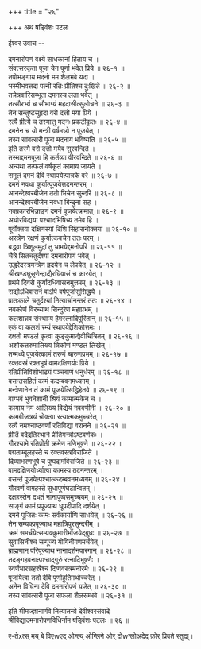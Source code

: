 +++
title = "२६"

+++
अथ षड्विंशः पटलः  
    
    
    
ईश्वर उवाच --  
    
दमनारोपणं वक्ष्ये साधकानां हिताय च ।  
संवत्सरकृता पूजा येन पूर्णा भवेत् प्रिये ॥ २६-१ ॥  
तपोभङ्गाय मदनो मम शैलभवे यदा ।  
भस्मीभवत्तदा पत्नी रतिः प्रीतिश्च दुःखिते ॥ २६-२ ॥  
तन्नेत्रवारिसम्भूता दमनस्य लता भवेत् ।  
तत्सौरभ्यं च सौभाग्यं महदासीत्सुलोचने ॥ २६-३ ॥  
तेन सन्तुष्टसुहृदा वरो दत्तो मया प्रिये ।  
रत्यै प्रीत्यै च तस्मात्तु मदनः प्रकटीकृतः ॥ २६-४ ॥  
दमनेन च यो मन्त्री वर्षमध्ये न पूजयेत् ।  
तस्य सांवत्सरी पूजा मदनाय भविष्यति ॥ २६-५ ॥  
इति तस्मै वरो दत्तो मयैव सुरवन्दिते ।  
तस्माद्दमनपूजा हि कर्तव्या वीरवन्दिते ॥ २६-६ ॥  
अन्यथा तत्फलं वर्षकृतं कामाय जायते ।  
समूलं दमनं देवि स्थापयेत्पात्रके वरे ॥ २६-७ ॥  
दमनं नवधा कूर्यात्पूजयेत्तदनन्तरम् ।  
आनन्देश्वरबीजेन ततो भिन्नेन सुन्दरि ॥ २६-८ ॥  
आनन्देश्वरबीजेन नवधा बिन्दुना सह ।  
नवप्रकारभिन्नाङ्गं दमनं पूजयेत्क्रमात् ॥ २६-९ ॥  
अघोरविद्यया पश्चादभिषिच्य तमेव हि ।  
पूर्वोक्तया दक्षिणस्यां दिशि सिंहासनोक्तया ॥ २६-१० ॥  
अस्त्रेण रक्षणं कुर्यात्कवचेन ततः परम् ।  
बद्ध्वा त्रिशूलमुद्रां तु भ्रामयेद्दमनोपरि ॥ २६-११ ॥  
चैत्रे सितचतुर्दश्यां दमनारोपणं भवेत् ।  
उद्धरेदस्त्रमन्त्रेण हृदयेन च लेपयेत् ॥ २६-१२ ॥  
श्रीखण्डघुसृणेन्द्राद्यैरधिवासं च कारयेत् ।  
प्रथमे दिवसे कुर्यादधिवासनमुत्तमम् ॥ २६-१३ ॥  
सद्योऽधिवासनं वाऽपि वर्षपूर्जासुसिद्धये ।  
प्रातःकाले चतुर्दश्यां नित्यार्चानन्तरं ततः ॥ २६-१४ ॥  
नवकोणं विरच्याथ सिन्दुरेण महाप्रभम् ।  
कलशान्नव संस्थाप्य हेमरत्नादिपूरितान् ॥ २६-१५ ॥  
एकं वा कलशं रम्यं स्थापयेद्देशिकोत्तमः ।  
दक्षतो मण्डलं कृत्वा कुङ्कुमाद्यैवीचित्रितम् ॥ २६-१६ ॥  
अशोकतरुमालिख्य त्रिकोणं मण्डलं लिखेत् ।  
तन्मध्ये पूजयेत्कामं तरुणं चारुणप्रभम् ॥ २६-१७ ॥  
रक्तवस्रं रक्तभूषं वामदक्षिणयोः प्रिये ।  
रतिप्रीतिविशोभाढ्यं पञ्चबाणं धनुर्धरम् ॥ २६-१८ ॥  
बसन्तसहितं कामं कदम्बवनमध्यगम् ।  
मन्त्रेणानेन तं कामं पूजयेत्सिद्धिहेतवे ॥ २६-१९ ॥  
वाग्भवं भुवनेशानीं श्रियं कामात्मकेन च ।  
कामाय नम आलिख्य विद्येयं नववणीनी ॥ २६-२० ॥  
कामबीजत्रयं चोक्त्वा रत्यात्मकमुच्चरेत् ।  
रत्यै नमश्चाष्टवर्णां रतिविद्या वरानने ॥ २६-२१ ॥  
प्रीतिं वदेद्रतिस्थाने प्रीतिमन्त्रोऽष्टवर्णकः ।  
गौरश्यामे रतिप्रीती क्रमेण मणिभूषणे ॥ २६-२२ ॥  
पद्मताम्बूलहस्ते च रक्तवस्त्रविराजिते ।  
दिव्याभरणभूषे च पुष्पदामविराजिते ॥ २६-२३ ॥  
वामदक्षिणयोर्ध्यात्वा कामस्य तदनन्तरम् ।  
वसन्तं पूजयेत्पश्चात्कदम्बवनमध्यगम् ॥ २६-२४ ॥  
गौरवर्णं वामहस्ते सुधापूर्णघटान्वितम् ।  
दक्षहस्तेन दधतं नानापुष्पसमुच्चयम् ॥ २६-२५ ॥  
साङ्गं कामं प्रपूज्याथ धूपदीपादि दर्शयेत् ।  
दमने पूजितः कामः सर्वकार्याणि साधयेत् ॥ २६-२६ ॥  
तेन सम्यक्प्रपूज्याथ महात्रिपुरसुन्दरीम् ।  
क्रमं समर्चयेत्सम्यक्कुमारीर्भोजयेद्बुधः ॥ २६-२७ ॥  
सुवासिनीश्च सम्पूज्य योगिनीगणमर्चयेत् ।  
ब्राह्मणान् परिपूज्याथ नानादर्शनपारगान् ॥ २६-२८ ॥  
तदङ्गहवनात्पश्चाद्गुरुं रत्नादिभूषणैः ।  
स्वर्णभारसहस्रैश्च दिव्यवस्त्रमनोरमैः ॥ २६-२९ ॥  
पूजयित्वा ततो देवि पूर्णाहुतिमथोच्चरेत् ।  
अनेन विधिना देवि दमनारोपणं यजेत् ॥ २६-३० ॥  
तस्य सांवत्सरी पूजा सफला शैलसम्भवे ॥ २६-३१ ॥  
    
इति श्रीमज्ज्ञानार्णवे नित्यातन्त्रे देवीश्वरसंवादे   
श्रीविद्यादमनारोपणविधिर्नाम षड्विंशः पटलः ॥ २६ ॥  
    
    
    
ए-तेxत्स् मय् बे विएwएद् ओन्ल्य् ओन्लिने ओर् दोwन्लोअदेद् फ़ोर् प्रिवते स्तुद्य्।          
